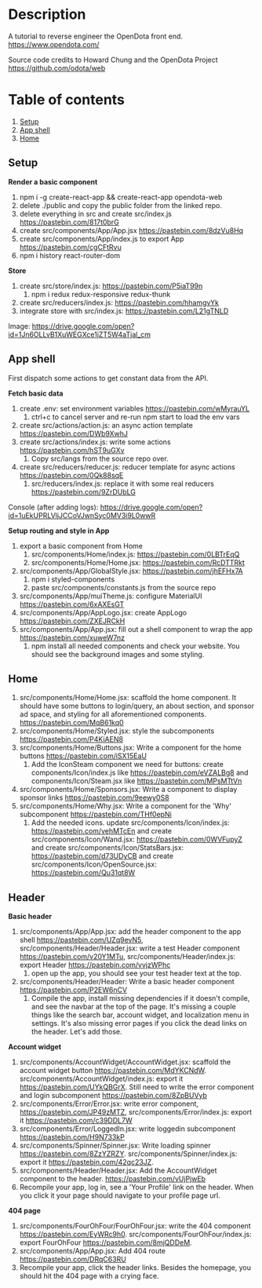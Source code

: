 # Description

A tutorial to reverse engineer the OpenDota front end. https://www.opendota.com/

Source code credits to Howard Chung and the OpenDota Project https://github.com/odota/web

# Table of contents
1. [Setup](#setup)
1. [App shell](#app)
1. [Home](#home)

## Setup <a name="setup"></a>
**Render a basic component**
1. npm i -g create-react-app && create-react-app opendota-web
1. delete ./public and copy the public folder from the linked repo.
1. delete everything in src and create src/index.js https://pastebin.com/817t0brG
1. create src/components/App/App.jsx https://pastebin.com/8dzVu8Hq
1. create src/components/App/index.js to export App https://pastebin.com/cgCFtRvu
1. npm i history react-router-dom

**Store**
1. create src/store/index.js: https://pastebin.com/P5iaT99n
    1. npm i redux redux-responsive redux-thunk
1. create src/reducers/index.js: https://pastebin.com/hhamgvYk
1. integrate store with src/index.js: https://pastebin.com/L21gTNLD

Image: https://drive.google.com/open?id=1Jn6OLLvB1XuWEGXce1jZT5W4aTjal_cm

## App shell <a name="app"></a>

First dispatch some actions to get constant data from the API.

**Fetch basic data**
1. create .env: set environment variables https://pastebin.com/wMyrauYL
    1. ctrl+c to cancel server and re-run npm start to load the env vars
1. create src/actions/action.js: an async action template https://pastebin.com/DWb9XwhJ
1. create src/actions/index.js: write some actions https://pastebin.com/hST9uGXv
    1. Copy src/langs from the source repo over.
1. create src/reducers/reducer.js: reducer template for async actions https://pastebin.com/0Qk88sqE
    1. src/reducers/index.js: replace it with some real reducers https://pastebin.com/9ZrDUbLG

Console (after adding logs): https://drive.google.com/open?id=1uEkUPRLVljJCCoVJwnSyc0MV3i9L0wwR

**Setup routing and style in App**
1. export a basic component from Home
    1. src/components/Home/index.js: https://pastebin.com/0LBTrEqQ
    2. src/components/Home/Home.jsx: https://pastebin.com/RcDTTRkt
1. src/components/App/GlobalStyle.jsx: https://pastebin.com/jhEFHx7A
    1. npm i styled-components
    2. paste src/components/constants.js from the source repo
1. src/components/App/muiTheme.js: configure MaterialUI https://pastebin.com/6xAXEsGT
1. src/components/App/AppLogo.jsx: create AppLogo https://pastebin.com/ZXEJRCkH
1. src/components/App/App.jsx: fill out a shell component to wrap the app https://pastebin.com/xuweW7nz
    1. npm install all needed components and check your website. You should see the background images and some styling.

## Home <a name="home"></a>

1. src/components/Home/Home.jsx: scaffold the home component. It should have some buttons to login/query, an about section, and sponsor ad space, and styling for all aforementioned components. https://pastebin.com/MqB61kq0
1. src/components/Home/Styled.jsx: style the subcomponents https://pastebin.com/P4KiAEN8
1. src/components/Home/Buttons.jsx: Write a component for the home buttons https://pastebin.com/iSX15EaU
    1. Add the IconSteam component we need for buttons: create components/Icon/index.js like https://pastebin.com/eVZALBg8 and components/Icon/Steam.jsx like https://pastebin.com/MPsMTtVn
1. src/components/Home/Sponsors.jsx: Write a component to display sponsor links https://pastebin.com/9eewy0S8
1. src/components/Home/Why.jsx: Write a component for the 'Why' subcomponent https://pastebin.com/THf0epNi
    1. Add the needed icons. update src/components/Icon/index.js: https://pastebin.com/vehMTcEn and create src/components/Icon/Wand.jsx: https://pastebin.com/0WVFupyZ and create src/components/Icon/StatsBars.jsx: https://pastebin.com/d73UDyCB and create src/components/Icon/OpenSource.jsx: https://pastebin.com/Qu31qt8W

## Header <a name="home"></a>

**Basic header**

1. src/components/App/App.jsx: add the header component to the app shell https://pastebin.com/UZq9evN5, src/components/Header/Header.jsx: write a test Header component https://pastebin.com/v20Y1MTu, src/components/Header/index.js: export Header https://pastebin.com/vvjzWPhc
    1. open up the app, you should see your test header text at the top.
1. src/components/Header/Header: Write a basic header component https://pastebin.com/P2EW6nCV
    1. Compile the app, install missing dependencies if it doesn't compile, and see the navbar at the top of the page. It's missing a couple things like the search bar, account widget, and localization menu in settings. It's also missing error pages if you click the dead links on the header. Let's add those.

**Account widget**
1. src/components/AccountWidget/AccountWidget.jsx: scaffold the account widget button https://pastebin.com/MdYKCNdW. src/components/AccountWidget/index.js: export it https://pastebin.com/UYkQBGrX. Still need to write the error component and login subcomponent https://pastebin.com/8ZpBUVyb
1. src/components/Error/Error.jsx: write error component, https://pastebin.com/JP49zMTZ, src/components/Error/index.js: export it https://pastebin.com/c39DDL7W
1. src/components/Error/LoggedIn.jsx: write loggedin subcomponent https://pastebin.com/H9N733kP
1. src/components/Spinner/Spinner.jsx: Write loading spinner https://pastebin.com/8ZzYZRZY. src/components/Spinner/index.js: export it https://pastebin.com/42qc23JZ.
1. src/components/Header/Header.jsx: Add the AccountWidget component to the header. https://pastebin.com/vUjPjwEb
1. Recompile your app, log in, see a 'Your Profile' link on the header. When you click it your page should navigate to your profile page url.

**404 page**
1. src/components/FourOhFour/FourOhFour.jsx: write the 404 component https://pastebin.com/EyWRc9h0. src/components/FourOhFour/index.js: export FourOhFour https://pastebin.com/8mjQDDeM.
1. src/components/App/App.jsx: Add 404 route https://pastebin.com/DRqC63RU
1. Recompile your app, click the header links. Besides the homepage, you should hit the 404 page with a crying face.
